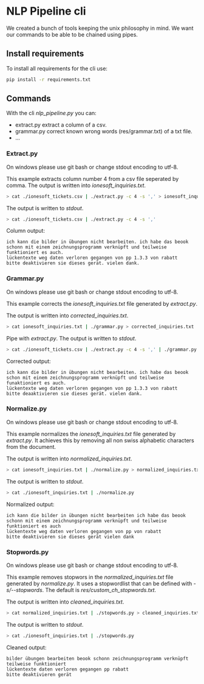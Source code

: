 # NLP Pipeline cli
We created a bunch of tools keeping the unix philosophy in mind. We want our
commands to be able to be chained using pipes.

## Install requirements
To install all requirements for the cli use:
```bash
pip install -r requirements.txt
```

## Commands
With the cli *nlp_pipeline.py* you can:
- extract.py extract a column of a csv.
- grammar.py correct known wrong words (res/grammar.txt) of a txt file.
- ...

### Extract.py
On windows please use git bash or change stdout encoding to utf-8.

This example extracts column number 4 from a csv file seperated by comma.
The output is written into *ionesoft_inquiries.txt*.
```bash
> cat ./ionesoft_tickets.csv | ./extract.py -c 4 -s ',' > ionesoft_inquiries.txt
```

The output is written to *stdout*.
```bash
> cat ./ionesoft_tickets.csv | ./extract.py -c 4 -s ','
```

Column output:
```
ich kann die bilder in übungen nicht bearbeiten. ich habe das beook schonn mit einem zeichnungsprogramm verknüpft und teilweise funktioniert es auch.
lückentexte weg daten verloren gegangen von pp 1.3.3 von rabatt
bitte deaktivieren sie dieses gerät. vielen dank.
```

### Grammar.py
On windows please use git bash or change stdout encoding to utf-8.

This example corrects the *ionesoft_inquiries.txt* file generated by
*extract.py*.

The output is written into *corrected_inquiries.txt*.
```bash
> cat ionesoft_inquiries.txt | ./grammar.py > corrected_inquiries.txt
```

Pipe with *extract.py*. The output is written to *stdout*.
```bash
> cat ./ionesoft_tickets.csv | ./extract.py -c 4 -s ',' | ./grammar.py
```

Corrected output:
```
ich kann die bilder in übungen nicht bearbeiten. ich habe das beook schon mit einem zeichnungsprogramm verknüpft und teilweise funaktioniert es auch.
lückentexte weg daten verloren gegangen von pp 1.3.3 von rabatt
bitte deaaktivieren sie dieses gerät. vielen dank.
```

### Normalize.py
On windows please use git bash or change stdout encoding to utf-8.

This example normalizes the *ionesoft_inquiries.txt* file generated by
*extract.py*. It achieves this by removing all non swiss alphabetic characters
from the document.

The output is written into *normalized_inquiries.txt*.
```bash
> cat ionesoft_inquiries.txt | ./normalize.py > normalized_inquiries.txt
```

The output is written to *stdout*.
```bash
> cat ./ionesoft_inquiries.txt | ./normalize.py
```

Normalized output:
```
ich kann die bilder in übungen nicht bearbeiten ich habe das beook schonn mit einem zeichnungsprogramm verknüpft und teilweise funktioniert es auch
lückentexte weg daten verloren gegangen von pp von rabatt
bitte deaktivieren sie dieses gerät vielen dank
```

### Stopwords.py
On windows please use git bash or change stdout encoding to utf-8.

This example removes stopwors in the *normalized_inquiries.txt* file generated
by *normalize.py*. It uses a stopwordlist that can be defined with
*-s/--stopwords*. The default is *res/custom_ch_stopwords.txt*.

The output is written into *cleaned_inquiries.txt*.
```bash
> cat normalized_inquiries.txt | ./stopwords.py > cleaned_inquiries.txt
```

The output is written to *stdout*.
```bash
> cat ./ionesoft_inquiries.txt | ./stopwords.py
```

Cleaned output:
```
bilder übungen bearbeiten beook schonn zeichnungsprogramm verknüpft teilweise funktioniert
lückentexte daten verloren gegangen pp rabatt
bitte deaktivieren gerät
```
